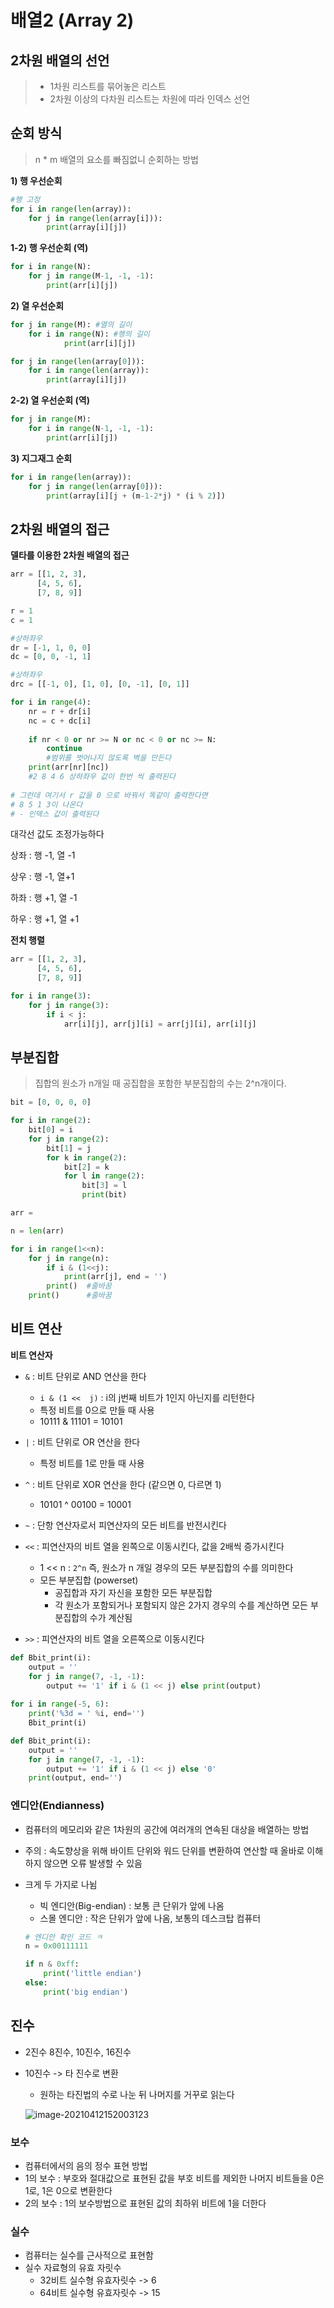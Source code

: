 # 배열2 (Array 2)



## 2차원 배열의 선언

> - 1차원 리스트를 묶어놓은 리스트
> - 2차원 이상의 다차원 리스트는 차원에 따라 인덱스 선언



## 순회 방식

> n * m 배열의 요소를 빠짐없니 순회하는 방법



**1) 행 우선순회**

```python
#행 고정
for i in range(len(array)):
    for j in range(len(array[i])):
        print(array[i][j])    
```

**1-2) 행 우선순회 (역)**

```python
for i in range(N):
    for j in range(M-1, -1, -1):
        print(arr[i][j])
```

**2) 열 우선순회**

```python
for j in range(M): #열의 길이
    for i in range(N): #행의 길이
        	print(arr[i][j])

for j in range(len(array[0])):
    for i in range(len(array)):
        print(array[i][j])
```

**2-2) 열 우선순회 (역)**

```python
for j in range(M):
    for i in range(N-1, -1, -1):
        print(arr[i][j])     
```

**3) 지그재그 순회**

```python
for i in range(len(array)):
    for j in range(len(array[0])):
        print(array[i][j + (m-1-2*j) * (i % 2)])
```



## 2차원 배열의 접근

**델타를 이용한 2차원 배열의 접근**

```python
arr = [[1, 2, 3],
      [4, 5, 6],
      [7, 8, 9]]

r = 1
c = 1

#상하좌우
dr = [-1, 1, 0, 0]
dc = [0, 0, -1, 1]

#상하좌우
drc = [[-1, 0], [1, 0], [0, -1], [0, 1]]

for i in range(4):
    nr = r + dr[i]
    nc = c + dc[i]
    
    if nr < 0 or nr >= N or nc < 0 or nc >= N:
        continue
        #범위를 벗어나지 않도록 벽을 만든다
    print(arr[nr][nc])
    #2 8 4 6 상하좌우 값이 한번 씩 출력된다
    
# 그런데 여기서 r 값을 0 으로 바꿔서 똑같이 출력한다면
# 8 5 1 3이 나온다
# - 인덱스 값이 출력된다
```

대각선 값도 조정가능하다 

상좌 : 행 -1, 열 -1

상우 : 행 -1, 열+1

하좌 : 행 +1, 열 -1

하우 : 행 +1, 열 +1



**전치 행렬**

```python
arr = [[1, 2, 3],
      [4, 5, 6],
      [7, 8, 9]]

for i in range(3):
    for j in range(3):
        if i < j:
            arr[i][j], arr[j][i] = arr[j][i], arr[i][j]
```





## 부분집합

> 집합의 원소가 n개일 때 공집합을 포함한 부분집합의 수는 2^n개이다.

```python
bit = [0, 0, 0, 0]

for i in range(2):
    bit[0] = i
    for j in range(2):
        bit[1] = j
        for k in range(2):
            bit[2] = k
            for l in range(2):
                bit[3] = l
                print(bit)
```

```python
arr = 

n = len(arr)

for i in range(1<<n):
    for j in range(n):
        if i & (1<<j):
            print(arr[j], end = '')
        print()  #줄바꿈
    print()      #줄바꿈
```



## 비트 연산

**비트 연산자**

- `&` : 비트 단위로 AND 연산을 한다

  - `i & (1 <<  j)` : i의 j번째 비트가 1인지 아닌지를 리턴한다
  - 특정 비트를 0으로 만들 때 사용
  - 10111 & 11101 = 10101

- `|` : 비트 단위로 OR 연산을 한다

  - 특정 비트를 1로 만들 때 사용 

- `^` : 비트 단위로 XOR 연산을 한다 (같으면 0, 다르면 1)

  - 10101 ^ 00100 = 10001

- `~` : 단항 연산자로서 피연산자의 모든 비트를 반전시킨다

- `<<` : 피연산자의 비트 열을 왼쪽으로 이동시킨다, 값을 2배씩 증가시킨다 

  - 1 << n : `2^n` 즉, 원소가 n 개일 경우의 모든 부분집합의 수를 의미한다
  - 모든 부분집합 (powerset)
    - 공집합과 자기 자신을  포함한 모든 부분집합
    - 각 원소가 포함되거나 포함되지 않은 2가지 경우의 수를 계산하면 모든 부분집합의 수가 계산됨 

- `>>` : 피연산자의 비트 열을 오른쪽으로 이동시킨다

  

```python
def Bbit_print(i):
    output = ''
    for j in range(7, -1, -1):
        output += '1' if i & (1 << j) else print(output)
        
for i in range(-5, 6):
    print('%3d = ' %i, end='')
    Bbit_print(i)
```



```python
def Bbit_print(i):
    output = ''
    for j in range(7, -1, -1):
        output += '1' if i & (1 << j) else '0'
    print(output, end='')
```



### 엔디안(Endianness)

- 컴퓨터의 메모리와 같은 1차원의 공간에 여러개의 연속된 대상을 배열하는 방법 

- 주의 : 속도향상을 위해 바이트 단위와 워드 단위를 변환하여 연산할 때 올바로 이해하지 않으면 오류 발생할 수 있음

- 크게 두 가지로 나뉨

  - 빅 엔디안(Big-endian) : 보통 큰 단위가 앞에 나옴 
  - 스몰 엔디안 : 작은 단위가 앞에 나옴, 보통의 데스크탑 컴퓨터

  ```python
  # 엔디안 확인 코드 ㅋ
  n = 0x00111111
  
  if n & 0xff:
      print('little endian')
  else:
      print('big endian')
  ```

  

## 진수

- 2진수 8진수, 10진수, 16진수

- 10진수 -> 타 진수로 변환 

  - 원하는 타진법의 수로 나눈 뒤 나머지를 거꾸로 읽는다 

  ![image-20210412152003123](#APS_array2.assets/image-20210412152003123.png)

  



### 보수

- 컴퓨터에서의 음의 정수 표현 방법
- 1의 보수 : 부호와 절대값으로 표현된 값을 부호 비트를 제외한 나머지 비트들을 0은 1로, 1은 0으로 변환한다 
- 2의 보수 : 1의 보수방법으로 표현된 값의 최하위 비트에 1을 더한다 



### 실수

- 컴퓨터는 실수를 근사적으로 표현함
- 실수 자료형의 유효 자릿수 
  - 32비트 실수형 유효자릿수 -> 6
  - 64비트 실수형 유효자릿수 -> 15